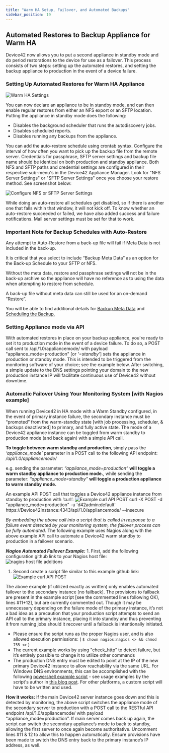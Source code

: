 ```yaml
---
title: "Warm HA Setup, Failover, and Automated Backups"
sidebar_position: 19
---
```


## Automated Restores to Backup Appliance for Warm HA

Device42 now allows you to put a second appliance in standby mode and do period restorations to the device for use as a failover. This process consists of two steps: setting up the automated restores, and setting the backup appliance to production in the event of a device failure.

### Setting Up Automated Restores for Warm HA Appliance

![Warm HA Settings](/assets/images/automated-restore-15.png)

You can now declare an appliance to be in standby mode, and can then enable regular restores from either an NFS export or an SFTP location. Putting the appliance in standby mode does the following:

- Disables the background scheduler that runs the autodiscovery jobs.
- Disables scheduled reports.
- Disables running any backups from the appliance.

You can add the auto-restore schedule using crontab syntax. Configure the interval of how often you want to pick up the backup file from the remote server. Credentials for passphrase, SFTP server settings and backup file name should be identical on both production and standby appliance. Both NFS and SFTP paths and credential settings are configured in their respective sub-menu's in the Device42 Appliance Manager. Look for "NFS Server Settings" or "SFTP Server Settings" once you choose your restore method. See screenshot below:

![Configure NFS or SFTP Server Settings](/assets/images/backup-sftp-15.png)

While doing an auto-restore all schedules get disabled, so if there is another one that falls within that window, it will not kick off. To know whether an auto-restore succeeded or failed, we have also added success and failure notifications. Mail server settings must be set for that to work.

### Important Note for Backup Schedules with Auto-Restore

Any attempt to Auto-Restore from a back-up file will fail if Meta Data is not included in the back-up.

It is critical that you select to include “Backup Meta Data” as an option for the Back-up Schedule to your SFTP or NFS.

Without the meta data, restore and passphrase settings will not be in the back-up archive so the appliance will have no reference as to using the data when attempting to restore from schedule.

A back-up file without meta data can still be used for an on-demand “Restore”.

You will be able to find additional details for [Backup Meta Data](administration/appliance_manager/setting-up-backup-device42-appliance-manager.md#backing-up-metadata) and [Scheduling the Backup.](administration/appliance_manager/setting-up-backup-device42-appliance-manager.md#scheduling-the-backup)

### Setting Appliance mode via API

With automated restores in place on your backup appliance, you're ready to set it to production mode in the event of a device failure. To do so, a POST call sent to /api/1.0/appliancemode/ with payload "appliance\_mode=production" \[or _'=standby'_\] sets the appliance in production or standby mode. This is intended to be triggered from the monitoring software of your choice; see the example below. After switching, a simple update to the DNS settings pointing your domain to the new production instance IP will facilitate continuous use of Device42 without downtime.

### Automatic Failover Using Your Monitoring System \[with Nagios example\]

When running Device42 in HA mode with a Warm Standby configured, in the event of primary instance failure, the secondary instance must be “promoted” from the warm-standby state \[with job processing, scheduler, & backups deactivated\] to primary, and fully active state. The mode of a Device42 appliance instance can be toggled from warm standby to production mode (and back again) with a simple API call.

**To toggle between warm standby and production**, simply pass the _‘appliance\_mode’_ parameter in a POST call to the following API endpoint: _/api/1.0/appliancemode/_

e.g. sending the parameter: _“appliance\_mode=production”_ **will toggle a warm standby appliance to production mode.**, while sending the parameter: _“appliance\_mode=standby”_ **will toggle a production appliance to warm standby mode.**

An example API POST call that toggles a Device42 appliance instance from standby to production with ‘curl’: ![Example curl API POST](/assets/images/failover_API_call_curl.PNG) curl -X POST -d "appliance\_mode=production" -u 'd42admin:default' https://Device42Instance:4343/api/1.0/appliancemode/ --insecure

_By embedding the above call into a script that is called in response to a failure event detected by your monitoring system, the failover process can be fully automated._ The following example uses Nagios along with the above example API call to automate a Device42 warm standby to production in a failover scenario.

**_Nagios Automated Failover Example:_** 1. First, add the following configuration github link to your Nagios host file: ![nagios host file additions](/assets/images/automated_failover-Nagios_host_file.PNG)

1. Second create a script file similar to this example github link: ![Example curl API POST](/assets/images/nagios_automated_failover_script.PNG)

The above example (if utilized exactly as written) only enables automated failover to the secondary instance \[no failback\]. The provisions to failback are present in the example script \[see the commented lines following OK), lines #11+12\], but are currently commented out. Though it may be unnecessary depending on the failure mode of the primary instance, it’s not a bad idea as a precaution that your production script attempts to send an API call to the primary instance, placing it into standby and thus preventing it from running jobs should it recover until a failback is intentionally initiated.

- Please ensure the script runs as the proper Nagios user, and is also allowed execution permissions: ( `$ chown nagios:nagios <> && chmod 755 <>` )
- The current example works by using "check\_http” to detect failure, but it’s entirely possible to change it to utilize other commands
- The production DNS entry must be edited to point at the IP of the new primary Device42 instance to allow reachability via the same URL. For Windows DNS environments, this can be accomplished with the following [powershell example script](https://gallery.technet.microsoft.com/scriptcenter/Update-DNS-records-with-da10910d%5C) - see usage examples by the script's author in [this blog post](https://discoposse.com/2013/04/14/updating-same-as-parent-folder-records-with-dnscmd-and-powershell/). For other platforms, a custom script will have to be written and used.

**How it works:** If the main Device42 server instance goes down and this is detected by monitoring, the above script switches the appliance mode of the secondary server to production with a POST call to the RESTful API endpoint /api/1.0/appliancemode/ with payload “appliance\_mode=production”. If main server comes back up again, the script can switch the secondary appliance’s mode to back to standby, allowing the first server to once again become authoritative. Uncomment lines #11 & 12 to allow this to happen automatically. Ensure provisions have been made to switch the DNS entry back to the primary instance’s IP address, as well.
